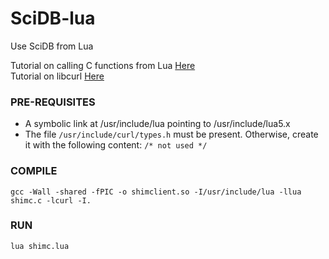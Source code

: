 SciDB-lua
=========

Use SciDB from Lua

Tutorial on calling C functions from Lua <a href="http://www.troubleshooters.com/codecorn/lua/lua_lua_calls_c.htm" target="_blank">Here</a><br/>
Tutorial on libcurl <a href="http://curl.haxx.se/libcurl/c/libcurl-tutorial.html" target="_blank">Here</a> 

<h3>PRE-REQUISITES</h3>

<ul>
	<li>A symbolic link at /usr/include/lua pointing to /usr/include/lua5.x</li>
	<li>The file <code>/usr/include/curl/types.h</code> must be present. Otherwise, create it with the following content: <code>/* not used */</code></li>
</ul> 

<h3>COMPILE</h3>
<code>gcc -Wall -shared -fPIC -o shimclient.so -I/usr/include/lua -llua  shimc.c -lcurl -I.</code>

<h3>RUN</h3>
<code>lua shimc.lua</code>
